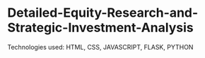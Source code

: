 # Detailed-Equity-Research-and-Strategic-Investment-Analysis

Technologies used: HTML, CSS, JAVASCRIPT, FLASK, PYTHON
